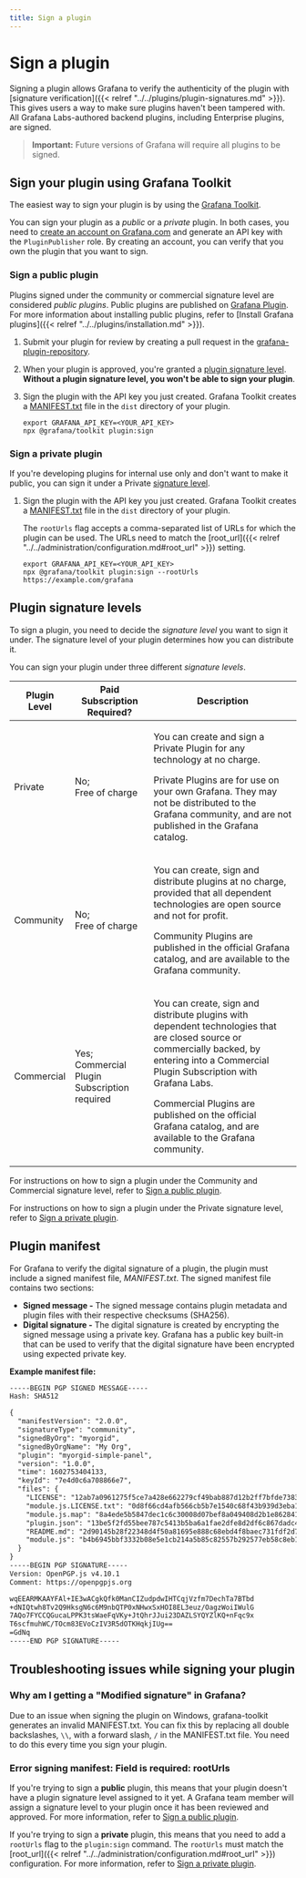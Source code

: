 ```yaml
---
title: Sign a plugin
---
```


# Sign a plugin

Signing a plugin allows Grafana to verify the authenticity of the plugin with [signature verification]({{< relref "../../plugins/plugin-signatures.md" >}}). This gives users a way to make sure plugins haven't been tampered with. All Grafana Labs-authored backend plugins, including Enterprise plugins, are signed.

> **Important:** Future versions of Grafana will require all plugins to be signed.

## Sign your plugin using Grafana Toolkit

The easiest way to sign your plugin is by using the [Grafana Toolkit](https://www.npmjs.com/package/@grafana/toolkit).

You can sign your plugin as a _public_ or a _private_ plugin. In both cases, you need to [create an account on Grafana.com](https://grafana.com/signup) and generate an API key with the `PluginPublisher` role. By creating an account, you can verify that you own the plugin that you want to sign.

### Sign a public plugin

Plugins signed under the community or commercial signature level are considered _public plugins_. Public plugins are published on [Grafana Plugin](https://grafana.com/plugins). For more information about installing public plugins, refer to [Install Grafana plugins]({{< relref "../../plugins/installation.md" >}}).

1. Submit your plugin for review by creating a pull request in the [grafana-plugin-repository](https://github.com/grafana/grafana-plugin-repository).
1. When your plugin is approved, you're granted a [plugin signature level](#plugin-signature-levels). **Without a plugin signature level, you won't be able to sign your plugin**.
1. Sign the plugin with the API key you just created. Grafana Toolkit creates a [MANIFEST.txt](#plugin-manifest) file in the `dist` directory of your plugin.

   ```
   export GRAFANA_API_KEY=<YOUR_API_KEY>
   npx @grafana/toolkit plugin:sign
   ```

### Sign a private plugin

If you're developing plugins for internal use only and don't want to make it public, you can sign it under a Private [signature level](#plugin-signature-levels).

1. Sign the plugin with the API key you just created. Grafana Toolkit creates a [MANIFEST.txt](#plugin-manifest) file in the `dist` directory of your plugin.

   The `rootUrls` flag accepts a comma-separated list of URLs for which the plugin can be used. The URLs need to match the [root_url]({{< relref "../../administration/configuration.md#root_url" >}}) setting.

   ```
   export GRAFANA_API_KEY=<YOUR_API_KEY>
   npx @grafana/toolkit plugin:sign --rootUrls https://example.com/grafana
   ```

## Plugin signature levels

To sign a plugin, you need to decide the _signature level_ you want to sign it under. The signature level of your plugin determines how you can distribute it.

You can sign your plugin under three different _signature levels_.

|**Plugin Level**|**Paid Subscription Required?**|**Description**|
|---|---|---|
|Private|No;<br>Free of charge|<p>You can create and sign a Private Plugin for any technology at no charge.</p><p>Private Plugins are for use on your own Grafana. They may not be distributed to the Grafana community, and are not published in the Grafana catalog.</p>|
|Community|No;<br>Free of charge|<p>You can create, sign and distribute plugins at no charge, provided that all dependent technologies are open source and not for profit.</p><p>Community Plugins are published in the official Grafana catalog, and are available to the Grafana community.</p>|
|Commercial|Yes;<br>Commercial Plugin Subscription required|<p>You can create, sign and distribute plugins with dependent technologies that are closed source or commercially backed, by entering into a Commercial Plugin Subscription with Grafana Labs.</p><p>Commercial Plugins are published on the official Grafana catalog, and are available to the Grafana community.</p>|

For instructions on how to sign a plugin under the Community and Commercial signature level, refer to [Sign a public plugin](#sign-a-public-plugin).

For instructions on how to sign a plugin under the Private signature level, refer to [Sign a private plugin](#sign-a-private-plugin).

## Plugin manifest

For Grafana to verify the digital signature of a plugin, the plugin must include a signed manifest file, _MANIFEST.txt_. The signed manifest file contains two sections:

- **Signed message -** The signed message contains plugin metadata and plugin files with their respective checksums (SHA256).
- **Digital signature -**  The digital signature is created by encrypting the signed message using a private key. Grafana has a public key built-in that can be used to verify that the digital signature have been encrypted using expected private key.

**Example manifest file:**

```txt
-----BEGIN PGP SIGNED MESSAGE-----
Hash: SHA512

{
  "manifestVersion": "2.0.0",
  "signatureType": "community",
  "signedByOrg": "myorgid",
  "signedByOrgName": "My Org",
  "plugin": "myorgid-simple-panel",
  "version": "1.0.0",
  "time": 1602753404133,
  "keyId": "7e4d0c6a708866e7",
  "files": {
    "LICENSE": "12ab7a0961275f5ce7a428e662279cf49bab887d12b2ff7bfde738346178c28c",
    "module.js.LICENSE.txt": "0d8f66cd4afb566cb5b7e1540c68f43b939d3eba12ace290f18abc4f4cb53ed0",
    "module.js.map": "8a4ede5b5847dec1c6c30008d07bef8a049408d2b1e862841e30357f82e0fa19",
    "plugin.json": "13be5f2fd55bee787c5413b5ba6a1fae2dfe8d2df6c867dadc4657b98f821f90",
    "README.md": "2d90145b28f22348d4f50a81695e888c68ebd4f8baec731fdf2d79c8b187a27f",
    "module.js": "b4b6945bbf3332b08e5e1cb214a5b85c82557b292577eb58c8eb1703bc8e4577"
  }
}
-----BEGIN PGP SIGNATURE-----
Version: OpenPGP.js v4.10.1
Comment: https://openpgpjs.org

wqEEARMKAAYFAl+IE3wACgkQfk0ManCIZudpdwIHTCqjVzfm7DechTa7BTbd
+dNIQtwh8Tv2Q9HksgN6c6M9nbQTP0xNHwxSxHOI8EL3euz/OagzWoiIWulG
7AQo7FYCCQGucaLPPK3tsWaeFqVKy+JtQhrJJui23DAZLSYQYZlKQ+nFqc9x
T6scfmuhWC/TOcm83EVoCzIV3R5dOTKHqkjIUg==
=GdNq
-----END PGP SIGNATURE-----
```

## Troubleshooting issues while signing your plugin

### Why am I getting a "Modified signature" in Grafana?

Due to an issue when signing the plugin on Windows, grafana-toolkit generates an invalid MANIFEST.txt. You can fix this by replacing all double backslashes, `\\`, with a forward slash, `/` in the MANIFEST.txt file. You need to do this every time you sign your plugin.

### Error signing manifest: Field is required: rootUrls

If you're trying to sign a **public** plugin, this means that your plugin doesn't have a plugin signature level assigned to it yet. A Grafana team member will assign a signature level to your plugin once it has been reviewed and approved. For more information, refer to [Sign a public plugin](#sign-a-public-plugin).

If you're trying to sign a **private** plugin, this means that you need to add a `rootUrls` flag to the `plugin:sign` command. The `rootUrls` must match the [root_url]({{< relref "../../administration/configuration.md#root_url" >}}) configuration. For more information, refer to [Sign a private plugin](#sign-a-private-plugin).
